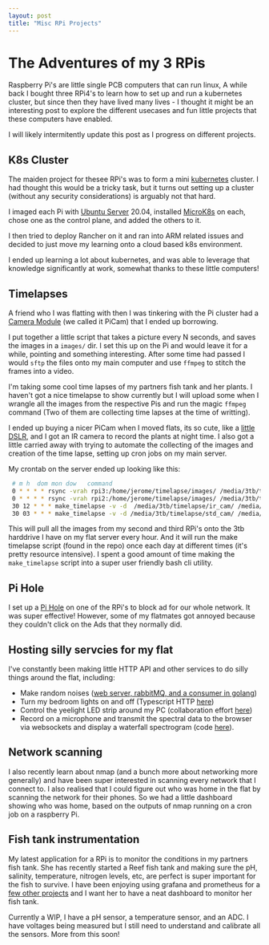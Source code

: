 ```yaml
---
layout: post
title: "Misc RPi Projects"
---
```


# The Adventures of my 3 RPis

Raspberry Pi's are little single PCB computers that can run linux, A while back I bought three RPi4's to learn how to set up and run a kubernetes cluster, but since then they have lived many lives - I thought it might be an interesting post to explore the different usecases and fun little projects that these computers have enabled.

I will likely intermitently update this post as I progress on different projects.

## K8s Cluster

The maiden project for thesee RPi's was to form a mini [kubernetes](https://kubernetes.io/) cluster. I had thought this would be a tricky task, but it turns out setting up a cluster (without any security considerations) is arguably not that hard.

I imaged each Pi with [Ubuntu Server](https://ubuntu.com/download/server) 20.04, installed [MicroK8s](https://microk8s.io/) on each, chose one as the control plane, and added the others to it.

I then tried to deploy Rancher on it and ran into ARM related issues and decided to just move my learning onto a cloud based k8s environment.

I ended up learning a lot about kubernetes, and was able to leverage that knowledge significantly at work, somewhat thanks to these little computers!

## Timelapses

A friend who I was flatting with then I was tinkering with the Pi cluster had a [Camera Module](https://projects.raspberrypi.org/en/projects/getting-started-with-picamera) (we called it PiCam) that I ended up borrowing.

I put together a little script that takes a picture every N seconds, and saves the images in a `images/` dir. I set this up on the Pi and would leave it for a while, pointing and something interesting. After some time had passed I would `sftp` the files onto my main computer and use `ffmpeg` to stitch the frames into a video.

I'm taking some cool time lapses of my partners fish tank and her plants. I haven't got a nice timelapse to show currently but I will upload some when I wrangle all the images from the respective Pis and run the magic `ffmpeg` command (Two of them are collecting time lapses at the time of writting).

I ended up buying a nicer PiCam when I moved flats, its so cute, like a [little DSLR](https://www.pbtech.co.nz/product/SEVRBP0264/Raspberry-Pi-Camera-Lenses-PT3611614M10MP-C-Mount), and I got an IR camera to record the plants at night time. I also got a little carried away with trying to automate the collecting of the images and creation of the time lapse, setting up cron jobs on my main server.

My crontab on the server ended up looking like this:
```sh
 # m h  dom mon dow   command
 0 * * * * rsync -vrah rpi3:/home/jerome/timelapse/images/ /media/3tb/timelapse/std_cam/ && ssh rpi3 "find ~/timelapse/images/ -type f -mmin +60 -delete"
 0 * * * * rsync -vrah rpi2:/home/jerome/timelapse/images/ /media/3tb/timelapse/ir_cam/ && ssh rpi2 "find ~/timelapse/images/ -type f -mmin +60 -delete"
 30 12 * * * make_timelapse -v -d  /media/3tb/timelapse/ir_cam/ /media/3tb/timelapse/ir_cam.mp4
 30 03 * * * make_timelapse -v -d /media/3tb/timelapse/std_cam/ /media/3tb/timelapse/std_cam.mp4
```

This will pull all the images from my second and third RPi's onto the 3tb harddrive I have on my flat server every hour. And it will run the make timelapse script (found in the repo) once each day at different times (it's pretty resource intensive). I spent a good amount of time making the `make_timelapse` script into a super user friendly bash cli utility.

## Pi Hole

I set up a [Pi Hole](https://pi-hole.net/) on one of the RPi's to block ad for our whole network. It was super effective! However, some of my flatmates got annoyed because they couldn't click on the Ads that they normally did.

## Hosting silly servcies for my flat

I've constantly been making little HTTP API and other services to do silly things around the flat, including:
* Make random noises ([web server, rabbitMQ, and a consumer in golang](https://github.com/jerome3o/jankyflat))
* Turn my bedroom lights on and off (Typescript HTTP [here](https://github.com/jerome3o/dumb_bulb))
* Control the yeelight LED strip around my PC (collaboration effort [here](https://github.com/Samueljbk/yeelight_server))
* Record on a microphone and transmit the spectral data to the browser via websockets and display a waterfall spectrogram (code [here](https://github.com/jerome3o/sound_monitor)).


## Network scanning

I also recently learn about nmap (and a bunch more about networking more generally) and have been super interested in scanning every network that I connect to. I also realised that I could figure out who was home in the flat by scanning the network for their phones. So we had a little dashboard showing who was home, based on the outputs of nmap running on a cron job on a raspberry Pi.

## Fish tank instrumentation

My latest application for a RPi is to monitor the conditions in my partners fish tank. She has recently started a Reef fish tank and making sure the pH, salinity, temperature, nitrogen levels, etc, are perfect is super important for the fish to survive. I have been enjoying using grafana and prometheus for a [few other projects](https://www.jeromeswannack.com/projects/2023/03/05/mlrig_metrics.html) and I want her to have a neat dashboard to monitor her fish tank.

Currently a WIP, I have a pH sensor, a temperature sensor, and an ADC. I have voltages being measured but I still need to understand and calibrate all the sensors. More from this soon!
